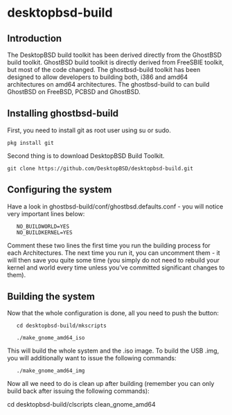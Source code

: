 desktopbsd-build
==============
## Introduction
The DesktopBSD build toolkit has been derived directly from the GhostBSD build toolkit.  GhostBSD build toolkit is directly derived from FreeSBIE toolkit, but most of the code changed.  The ghostbsd-build toolkit has been designed to allow developers to building both, i386 and amd64 architectures on amd64 architectures. The ghostbsd-build to can build GhostBSD on FreeBSD, PCBSD and GhostBSD.
## Installing ghostbsd-build
First, you need to install git as root user using su or sudo.
```
pkg install git
```
Second thing is to download DesktopBSD Build Toolkit.
```
git clone https://github.com/DesktopBSD/desktopbsd-build.git
```

## Configuring the system

Have a look in ghostbsd-build/conf/ghostbsd.defaults.conf - you will notice very important lines 
below:
```
   NO_BUILDWORLD=YES
   NO_BUILDKERNEL=YES
```
Comment these two lines the first time you run the building process for each Architectures. The next time you run it, 
you can uncomment them - it will then save you quite some time (you simply do not need to 
rebuild your kernel and world every time unless you’ve committed significant changes to them).

## Building the system

Now that the whole configuration is done, all you need to push the button:

```
   cd desktopbsd-build/mkscripts
```   

```   
   ./make_gnome_amd64_iso
```

This will build the whole system and the .iso image. To build the USB .img, you will 
additionally want to issue the following commands:

```
   ./make_gnome_amd64_img
```

Now all we need to do is clean up after building (remember you can only build back after 
issuing the following commands):

   cd desktopbsd-build/clscripts
   clean_gnome_amd64
